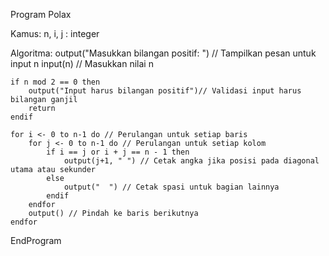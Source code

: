 Program Polax

Kamus:
n, i, j : integer

Algoritma:
output("Masukkan bilangan positif: ") // Tampilkan pesan untuk input n
input(n) // Masukkan nilai n

    if n mod 2 == 0 then
        output("Input harus bilangan positif")// Validasi input harus bilangan ganjil
        return
    endif

    for i <- 0 to n-1 do // Perulangan untuk setiap baris
        for j <- 0 to n-1 do // Perulangan untuk setiap kolom
            if i == j or i + j == n - 1 then
                output(j+1, " ") // Cetak angka jika posisi pada diagonal utama atau sekunder
            else
                output("  ") // Cetak spasi untuk bagian lainnya
            endif
        endfor
        output() // Pindah ke baris berikutnya
    endfor

EndProgram
